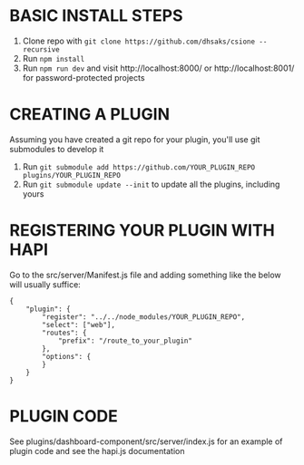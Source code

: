 # BASIC INSTALL STEPS
1. Clone repo with `git clone https://github.com/dhsaks/csione --recursive`
2. Run `npm install`
3. Run `npm run dev` and visit http://localhost:8000/ or http://localhost:8001/ for password-protected projects

# CREATING A PLUGIN
Assuming you have created a git repo for your plugin, you'll use git submodules to develop it
1. Run `git submodule add https://github.com/YOUR_PLUGIN_REPO plugins/YOUR_PLUGIN_REPO`
2. Run `git submodule update --init` to update all the plugins, including yours

# REGISTERING YOUR PLUGIN WITH HAPI
Go to the src/server/Manifest.js file and adding something like the below will usually suffice:
```
{
    "plugin": {
        "register": "../../node_modules/YOUR_PLUGIN_REPO",
        "select": ["web"],
        "routes": {
            "prefix": "/route_to_your_plugin"
        },
        "options": {
        }
    }
}
```

# PLUGIN CODE
See plugins/dashboard-component/src/server/index.js for an example of plugin code and see the hapi.js documentation

